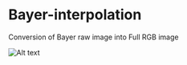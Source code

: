 # Bayer-interpolation
Conversion of Bayer raw image into Full RGB image

<img src="Bayer-interpolation/images/process.jpg" alt="Alt text" title="Process Steps">
